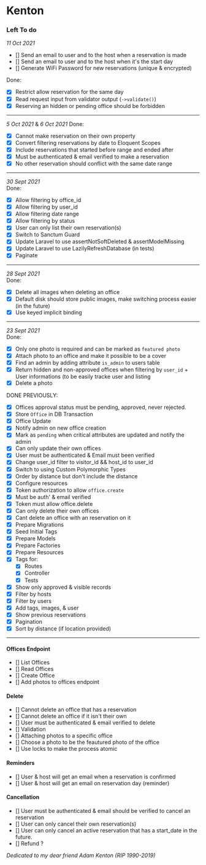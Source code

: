 # Kenton

### Left To do


_11 Oct 2021_


- [] Send an email to user and to the host when a reservation is made
- [] Send an email to user and to the host when it's the start day
- [] Generate WiFi Password for new reservations (unique & encrypted)

Done:
- [x] Restrict allow reservation for the same day
- [x] Read request input from validator output (`->validate()`)
- [x] Reserving an hidden or pending office should be forbidden
-----------------------------------------------------------------------------------------

_5 Oct 2021_ & _6 Oct 2021_
Done:
- [x] Cannot make reservation on their own property
- [x] Convert filtering reservations by date to Eloquent Scopes
- [x] Include reservations that started before range and ended after
- [x] Must be authenticated & email verified to make a reservation
- [x] No other reservation should conflict with the same date range
-----------------------------------------------------------------------------------------
_30 Sept 2021_  
Done:
- [x] Allow filtering by office_id
- [x] Allow filtering by user_id
- [x] Allow filtering date range
- [x] Allow filtering by status
- [x] User can only list their own reservation(s)
- [x] Switch to Sanctum Guard
- [x] Update Laravel to use assertNotSoftDeleted & assertModelMissing
- [x] Update Laravel to use LazilyRefreshDatabase (in tests)
- [x] Paginate
-----------------------------------------------------------------------------------------
_28 Sept 2021_  
Done:
- [x] Delete all images when deleting an office
- [x] Default disk should store public images, make switching process easier (in the future)
- [x] Use keyed implicit binding
-----------------------------------------------------------------------------------------
_23 Sept 2021_  
Done:
- [x] Only one photo is required and can be marked as `featured photo`
- [x] Attach photo to an office and make it possible to be a cover
- [x] Find an admin by adding attribute `is_admin` to users table
- [x] Return hidden and non-approved offices when filtering by `user_id` + User informations (to be easily tracke user and listing
- [x] Delete a photo

DONE PREVIOUSLY:
- [x] Offices approval status must be pending, approved, never rejected.
- [x] Store `Office` in DB Transaction
- [x] Office Update
- [x] Notify admin on new office creation
- [x] Mark as `pending` when critical attributes are updated and notify the admin
- [x] Can only update their own offices
- [x] User must be authenticated & Email must been verified
- [x] Change user_id filter to visitor_id && host_id to user_id
- [x] Switch to using Custom Polymorphic Types
- [x] Order by distance but don't include the distance
- [x] Configure resources
- [x] Token authorization to allow `office.create`
- [x] Must be auth' & email verified
- [x] Token must allow office.delete
- [x] Can only delete their own offices
- [x] Cant delete an office with an reservation on it
- [x] Prepare Migrations
- [x] Seed Initial Tags
- [x] Prepare Models
- [x] Prepare Factories
- [x] Prepare Resources
- [x] Tags for:
	- [x] Routes
	- [x] Controller
	- [x] Tests
- [x] Show only approved & visible records
- [x] Filter by hosts
- [x] Filter by users
- [x] Add tags, images, & user
- [x] Show previous reservations
- [x] Pagination
- [x] Sort by distance (if location provided)
-----------------------------------------------------------------------------------------

#### Offices Endpoint
- [] List Offices
- [] Read Offices
- [] Create Office
- [] Add photos to offices endpoint

#### Delete
- [] Cannot delete an office that has a reservation
- [] Cannot delete an office if it isn't their own
- [] User must be authenticated & email verified to delete 
- [] Validation
- [] Attaching photos to a specific office
- [] Choose a photo to be the feautured photo of the office
- [] Use locks to make the process atomic 

#### Reminders
- [] User & host will get an email when a reservation is confirmed
- [] User & host will get an email on reservation day (reminder)

#### Cancellation
- [] User must be authenticated & email should be verified to cancel an reservation
- [] User can only cancel their own reservation(s)
- [] User can only cancel an active reservation that has a start_date in the future. 
- [] Refund ?

*Dedicated to my dear friend Adam Kenton (RIP 1990-2019)*